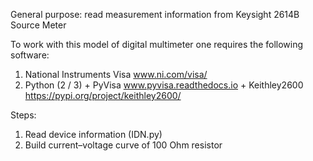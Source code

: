 General purpose: read measurement information from Keysight 2614B Source Meter

To work with this model of digital multimeter one requires the following software:
1. National Instruments Visa www.ni.com/visa/
2. Python (2 / 3) + PyVisa www.pyvisa.readthedocs.io + Keithley2600 https://pypi.org/project/keithley2600/

Steps:
1) Read device information (IDN.py)
2) Build current–voltage curve of 100 Ohm resistor
